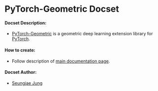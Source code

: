 PyTorch-Geometric Docset
=======================

#### Docset Description:

- [PyTorch-Geometric](https://pytorch-geometric.readthedocs.io/en/latest/) is a geometric deep learning extension library for [PyTorch](http://pytorch.org/).

#### How to create:

- Follow description of [main documentation page](https://github.com/rusty1s/pytorch_geometric/tree/master/docs).

#### Docset Author:

- [Seungjae Jung](https://github.com/seanexplode)
